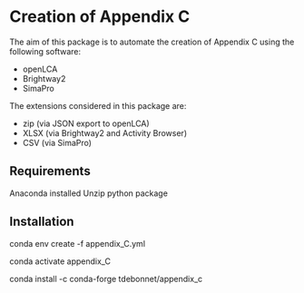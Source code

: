 # Creation of Appendix C

The aim of this package is to automate the creation of Appendix C using the following software: 
- openLCA 
- Brightway2
- SimaPro

The extensions considered in this package are:
- zip (via JSON export to openLCA)
- XLSX (via Brightway2 and Activity Browser)
- CSV (via SimaPro)

## Requirements 
Anaconda installed
Unzip python package

## Installation 

      
conda env create -f appendix_C.yml

conda activate appendix_C

conda install -c conda-forge tdebonnet/appendix_c
